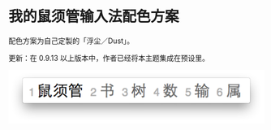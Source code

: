我的鼠须管输入法配色方案
=======

配色方案为自己定製的「浮尘／Dust」。

更新：在 0.9.13 以上版本中，作者已经将本主题集成在预设里。

![浮尘／Dust](https://github.com/Superoutman/Rimeime/raw/master/Preview/Dust.png)
